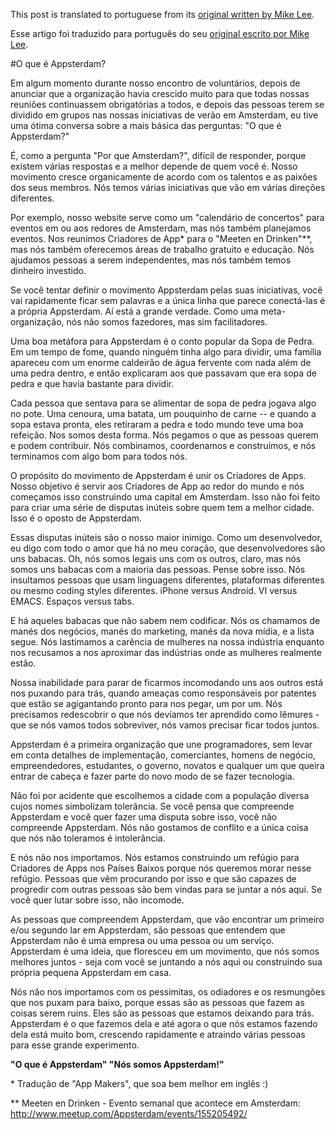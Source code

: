 This post is translated to portuguese from its [original written by Mike Lee](http://mur.mu.rs/2011/06/30/what-is-appsterdam/).

Esse artigo foi traduzido para português do seu [original escrito por Mike Lee](http://mur.mu.rs/2011/06/30/what-is-appsterdam/).

#O que é Appsterdam?

Em algum momento durante nosso encontro de voluntários, depois de anunciar que a organização havia crescido muito para que todas nossas reuniões continuassem obrigatórias a todos, e depois das pessoas terem se dividido em grupos nas nossas iniciativas de verão em Amsterdam, eu tive uma ótima conversa sobre a mais básica das perguntas: "O que é Appsterdam?"

É, como a pergunta "Por que Amsterdam?", difícil de responder, porque existem várias respostas e a melhor depende de quem você é. Nosso movimento cresce organicamente de acordo com os talentos e as paixões dos seus membros. Nós temos várias iniciativas que vão em várias direções diferentes.

Por exemplo, nosso website serve como um "calendário de concertos" para eventos em ou aos redores de Amsterdam, mas nós também planejamos eventos. Nos reunimos Criadores de App* para o "Meeten en Drinken"**, mas nós também oferecemos áreas de trabalho gratuito e educação. Nós ajudamos pessoas a serem independentes, mas nós também temos dinheiro investido.

Se você tentar definir o movimento Appsterdam pelas suas iniciativas, você vai rapidamente ficar sem palavras e a única linha que parece conectá-las é a própria Appsterdam. Aí está a grande verdade. Como uma meta-organização, nós não somos fazedores, mas sim facilitadores.

Uma boa metáfora para Appsterdam é o conto popular da Sopa de Pedra. Em um tempo de fome, quando ninguém tinha algo para dividir, uma família apareceu com um enorme caldeirão de água fervente com nada além de uma pedra dentro, e então explicaram aos que passavam que era sopa de pedra e que havia bastante para dividir.

Cada pessoa que sentava para se alimentar de sopa de pedra jogava algo no pote. Uma cenoura, uma batata, um pouquinho de carne -- e quando a sopa estava pronta, eles retiraram a pedra e todo mundo teve uma boa refeição. Nos somos desta forma. Nós pegamos o que as pessoas querem e podem contribuir. Nós combinamos, coordenamos e construímos, e nós terminamos com algo bom para todos nós.

O propósito do movimento de Appsterdam é unir os Criadores de Apps. Nosso objetivo é servir aos Criadores de App ao redor do mundo e nós começamos isso construindo uma capital em Amsterdam. Isso não foi feito para criar uma série de disputas inúteis sobre quem tem a melhor cidade. Isso é o oposto de Appsterdam.

Essas disputas inúteis são o nosso maior inimigo. Como um desenvolvedor, eu digo com todo o amor que há no meu coração, que desenvolvedores são uns babacas. Oh, nós somos legais uns com os outros, claro, mas nós somos uns babacas com a maioria das pessoas. Pense sobre isso. Nós insultamos pessoas que usam linguagens diferentes, plataformas diferentes ou mesmo coding styles diferentes. iPhone versus Android. VI versus EMACS. Espaços versus tabs.

E há aqueles babacas que não sabem nem codificar. Nós os chamamos de manés dos negócios, manés do marketing, manés da nova mídia, e a lista segue. Nós lastimamos a carência de mulheres na nossa indústria enquanto nos recusamos a nos aproximar das indústrias onde as mulheres realmente estão.

Nossa inabilidade para parar de ficarmos incomodando uns aos outros está nos puxando para trás, quando ameaças como responsáveis por patentes que estão se agigantando pronto para nos pegar, um por um. Nós precisamos redescobrir o que nós devíamos ter aprendido como lêmures - que se nós vamos todos sobreviver, nós vamos precisar ficar todos juntos.

Appsterdam é a primeira organização que une programadores, sem levar em conta detalhes de implementação, comerciantes, homens de negócio, empreendedores, estudantes, o governo, novatos e qualquer um que queira entrar de cabeça e fazer parte do novo modo de se fazer tecnologia.

Não foi por acidente que escolhemos a cidade com a população diversa cujos nomes simbolizam tolerância. Se você pensa que compreende Appsterdam e você quer fazer uma disputa sobre isso, você não compreende Appsterdam. Nós não gostamos de conflito e a única coisa que nós não toleramos é intolerância.

E nós não nos importamos. Nós estamos construindo um refúgio para Criadores de Apps nos Países Baixos porque nós queremos morar nesse refúgio. Pessoas que vêm procurando por isso e que são capazes de progredir com outras pessoas são bem vindas para se juntar a nós aqui. Se você quer lutar sobre isso, não incomode.

As pessoas que compreendem Appsterdam, que vão encontrar um primeiro e/ou segundo lar em Appsterdam, são pessoas que entendem que Appsterdam não é uma empresa ou uma pessoa ou um serviço. Appsterdam é uma ideia, que floresceu em um movimento, que nós somos melhores juntos - seja com você se juntando a nós aqui ou construindo sua própria pequena Appsterdam em casa.

Nós não nos importamos com os pessimitas, os odiadores e os resmungões que nos puxam para baixo, porque essas são as pessoas que fazem as coisas serem ruins. Eles são as pessoas que estamos deixando para trás. Appsterdam é o que fazemos dela e até agora o que nós estamos fazendo dela está muito bom, crescendo rapidamente e atraindo várias pessoas para esse grande experimento.

**"O que é Appsterdam" "Nós somos Appsterdam!"**

\* Tradução de "App Makers", que soa bem melhor em inglês :)

\** Meeten en Drinken - Evento semanal que acontece em Amsterdam: http://www.meetup.com/Appsterdam/events/155205492/

